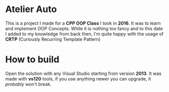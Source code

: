 # Atelier Auto
This is a project I made for a **CPP OOP Class** I took in **2016**. It was to learn and implement OOP Concepts. While it is nothing too fancy and to this date I added to my knowledge from back then, I'm quite happy with the usage of **CRTP** (Curiously Recurring Template Pattern)


# How to build
Open the solution with any Visual Studio starting from version **2013**. It was made with **vs120** tools, if you use anything newer you can upgrade, it *probably* won't break.
